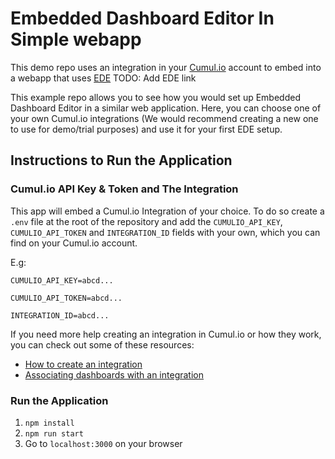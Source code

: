 # Embedded Dashboard Editor In Simple webapp

This demo repo uses an integration in your [Cumul.io](https://cumul.io) account to embed into a webapp that uses [EDE](https://cumul.io) TODO: Add EDE link

This example repo allows you to see how you would set up Embedded Dashboard Editor in a similar web application. Here, you can choose one of your own Cumul.io integrations (We would recommend creating a new one to use for demo/trial purposes) and use it for your first EDE setup.

## Instructions to Run the Application

### Cumul.io API Key & Token and The Integration

This app will embed a Cumul.io Integration of your choice. To do so create a `.env` file at the root of the repository and add the `CUMULIO_API_KEY`, `CUMULIO_API_TOKEN` and `INTEGRATION_ID` fields with your own, which you can find on your Cumul.io account.

E.g:

`CUMULIO_API_KEY=abcd...`

`CUMULIO_API_TOKEN=abcd...`

`INTEGRATION_ID=abcd...`

If you need more help creating an integration in Cumul.io or how they work, you can check out some of these resources:

- [How to create an integration](https://academy.cumul.io/article/8ti1ek5r)
- [Associating dashboards with an integration](https://academy.cumul.io/article/6xfe4xh8)

### Run the Application

1. `npm install`
2. `npm run start`
3. Go to `localhost:3000` on your browser
